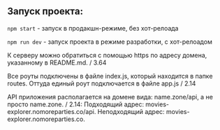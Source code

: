 ## Запуск проекта:

`npm start` - запуск в продакшн-режиме, без хот-релоада

`npm run dev` - запуск проекта в режиме разработки, с хот-релоадом

К серверу можно обратиться с помощью https по адресу домена, указанному в README.md. / 3.64

Все роуты подключены в файле index.js, который находится в папке routes. Оттуда единый роут подключается в файле app.js / 2.14

API приложения располагается на домене вида: name.zone/api, а не просто name.zone. / 2.14:
Подходящий адрес: movies-explorer.nomoreparties.co/api.
Неподходящий адрес: movies-explorer.nomoreparties.co.